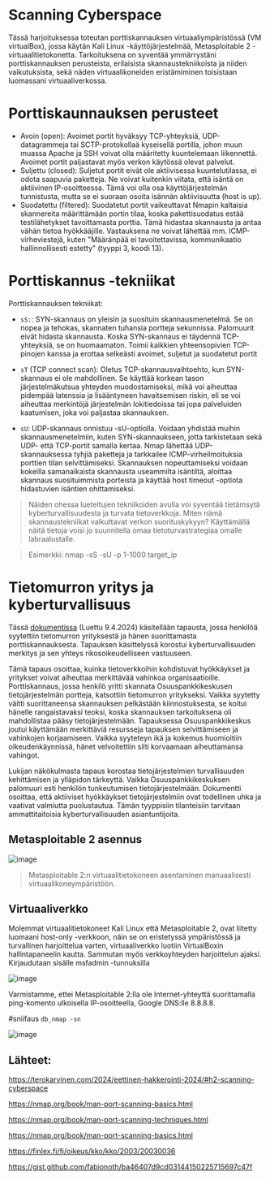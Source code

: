 







# Scanning Cyberspace



Tässä harjoituksessa toteutan porttiskannauksen virtuaaliympäristössä (VM virtualBox), jossa käytän Kali Linux -käyttöjärjestelmää, Metasploitable 2 -virtuaalitietokonetta. Tarkoituksena on syventää ymmärrystäni porttiskannauksen perusteista, erilaisista skannaustekniikoista ja niiden vaikutuksista, sekä näden virtuaalikoneiden eristämiminen toisistaan luomassani virtuaaliverkossa.





# Porttiskaunnauksen perusteet

- Avoin (open):
Avoimet portit hyväksyy TCP-yhteyksiä, UDP-datagrammeja tai SCTP-protokollaä kyseisellä portilla, johon muun muassa Apache ja SSH voivat olla määritetty kuuntelemaan liikennettä. Avoimet portit paljastavat myös verkon käytössä olevat palvelut.
- Suljettu (closed):
Suljetut portit eivät ole aktiivisessa kuuntelutilassa, ei odota saapuvia paketteja. Ne voivat kuitenkin viitata, että isäntä on aktiivinen IP-osoitteessa. Tämä voi olla osa käyttöjärjestelmän tunnistusta, mutta se ei suoraan osoita isännän aktiivisuutta (host is up).
- Suodatettu (filtered): 
Suodatetut portit vaikeuttavat Nmapin kaltaisia skannereita määrittämään portin tilaa, koska pakettisuodatus estää testilähetykset tavoittamasta porttia. Tämä hidastaa skannausta ja antaa vähän tietoa hyökkääjille. Vastauksena ne voivat lähettää mm. ICMP-virheviestejä, kuten "Määränpää ei tavoitettavissa, kommunikaatio hallinnollisesti estetty" (tyyppi 3, koodi 13).






# Porttiskannus -tekniikat


Porttiskannauksen tekniikat:

- `sS:`:
SYN-skannaus on yleisin ja suosituin skannausmenetelmä. Se on nopea ja tehokas, skannaten tuhansia portteja sekunnissa. Palomuurit eivät hidasta skannausta. Koska SYN-skannaus ei täydennä TCP-yhteyksiä, se on huomaamaton. Toimii kaikkien yhteensopivien TCP-pinojen kanssa ja erottaa selkeästi avoimet, suljetut ja suodatetut portit

- `sT` (TCP connect scan): Oletus TCP-skannausvaihtoehto, kun SYN-skannaus ei ole mahdollinen. Se käyttää korkean tason järjestelmäkutsua yhteyden muodostamiseksi, mikä voi aiheuttaa pidempää latenssia ja lisääntyneen havaitsemisen riskin, eli se voi aiheuttaa merkintöjä järjestelmän lokitiedoissa tai jopa palveluiden kaatumisen, joka voi paljastaa skannauksen.

- `sU`: UDP-skannaus onnistuu -sU-optiolla. Voidaan yhdistää muihin skannausmenetelmiin, kuten SYN-skannaukseen, jotta tarkistetaan sekä UDP- että TCP-portit samalla kertaa. Nmap lähettää UDP-skannauksessa tyhjiä paketteja ja tarkkailee ICMP-virheilmoituksia porttien tilan selvittämiseksi. Skannauksen nopeuttamiseksi voidaan kokeilla samanaikaista skannausta useammilta isäntiltä, aloittaa skannaus suosituimmista porteista ja käyttää host timeout -optiota hidastuvien isäntien ohittamiseksi.

> Näiden ohessa lueteltujen tekniikoiden avulla voi syventää tietämsytä kyberturvallisuudesta ja turvata tietoverkkoja. Miten nämä skannaustekniikat vaikuttavat verkon suorituskykyyn? Käyttämällä näitä tietoja voisi jo suunnitella omaa tietoturvastrategiaa omalle labraalustalle.

> Esimerkki: nmap -sS -sU -p 1-1000 target_ip


# Tietomurron yritys ja kyberturvallisuus 

Tässä [dokumentissa](https://finlex.fi/fi/oikeus/kko/kko/2003/20030036) (Luettu 9.4.2024) käsitellään tapausta, jossa henkilöä syytettiin tietomurron yrityksestä ja hänen suorittamasta porttiskannauksesta. Tapauksen käsittelyssä korostui kyberturvallisuuden merkitys ja sen yhteys rikosoikeudelliseen vastuuseen.

Tämä tapaus osoittaa, kuinka tietoverkkoihin kohdistuvat hyökkäykset ja yritykset voivat aiheuttaa merkittävää vahinkoa organisaatioille. Porttiskannaus, jossa henkilö yritti skannata Osuuspankkikeskusen tietojärjestelmän portteja, katsottiin tietomurron yritykseksi. Vaikka syytetty väitti suorittaneensa skannauksen pelkästään kiinnostuksesta, se koitui hänelle rangaistavaksi teoksi, koska skannauksen tarkoituksena oli mahdollistaa pääsy tietojärjestelmään. Tapauksessa Osuuspankkikeskus joutui käyttämään merkittäviä resursseja tapauksen selvittämiseen ja vahinkojen korjaamiseen. Vaikka syyteteyn ikä ja kokemus huomioitiin oikeudenkäynnissä, hänet velvoitettiin silti korvaamaan aiheuttamansa vahingot.

Lukijan näkökulmasta tapaus korostaa tietojärjestelmien turvallisuuden kehittämisen ja ylläpidon tärkeyttä. Vaikka Osuuspankkikeskuksen palomuuri esti henkilön tunkeutumisen tietojärjestelmään. Dokumentti osoittaa, että aktiiviset hyökkäykset tietojärjestelmiin ovat todellinen uhka ja vaativat valmiutta puolustautua. Tämän tyyppisiin tilanteisiin tarvitaan ammattitaitoisia kyberturvallisuuden asiantuntijoita.




 ##  Metasploitable 2 asennus

![image](https://github.com/Vanam0/tunkeutumistestaus/assets/122449444/a31c7308-a399-4efa-bfa3-fac9bd5d3c57)


  > Metasploitable 2:n virtuaalitietokoneen asentaminen manuaalisesti virtuaalikoneympäristöön.

## Virtuaaliverkko

Molemmat virtuaalitietokoneet Kali Linux että Metasploitable 2, ovat liitetty luomaani host-only -verkkoon, näin se on eristetyssä ympäristössä ja turvallinen harjoittelua varten, virtuaaliverkko luotiin VirtualBoxin hallintapaneelin kautta. Sammutan myös verkkoyhteyden harjoittelun ajaksi. 
Kirjaudutaan sisälle msfadmin -tunnuksilla 

 ![image](https://github.com/Vanam0/tunkeutumistestaus/assets/122449444/9bc2c5f1-2ce4-47eb-bc59-3e764fd874e0)
 
Varmistamme, ettei Metasploitable 2:lla ole Internet-yhteyttä suorittamalla ping-komento ulkoisella IP-osoitteella, Google DNS:lle 8.8.8.8. 


#sniifaus
`db_nmap -sn`

![image](https://github.com/Vanam0/tunkeutumistestaus/assets/122449444/29909b05-106c-46c1-9fe1-be2046e3482c)








## Lähteet:

https://terokarvinen.com/2024/eettinen-hakkerointi-2024/#h2-scanning-cyberspace

https://nmap.org/book/man-port-scanning-basics.html

https://nmap.org/book/man-port-scanning-techniques.html

https://nmap.org/book/man-port-scanning-basics.html

https://finlex.fi/fi/oikeus/kko/kko/2003/20030036

https://gist.github.com/fabionoth/ba46407d9cd03144150225715697c47f
